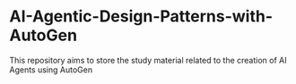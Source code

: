 # AI-Agentic-Design-Patterns-with-AutoGen
This repository aims to store the study material related to the creation of AI Agents using AutoGen
